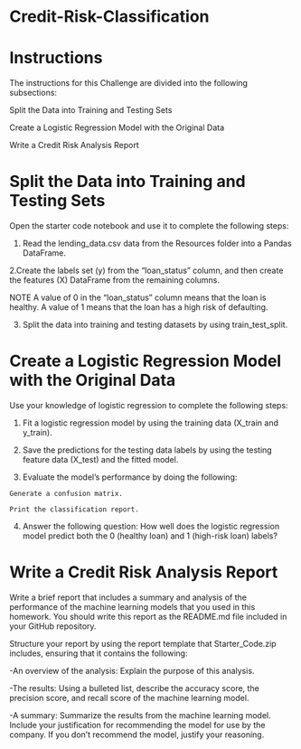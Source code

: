 # Credit-Risk-Classification

# Instructions
The instructions for this Challenge are divided into the following subsections:

  Split the Data into Training and Testing Sets

  Create a Logistic Regression Model with the Original Data

  Write a Credit Risk Analysis Report

# Split the Data into Training and Testing Sets
Open the starter code notebook and use it to complete the following steps:

  1. Read the lending_data.csv data from the Resources folder into a Pandas DataFrame.

  2.Create the labels set (y) from the “loan_status” column, and then create the features (X) DataFrame from the remaining columns.

NOTE
A value of 0 in the “loan_status” column means that the loan is healthy. A value of 1 means that the loan has a high risk of defaulting.

3. Split the data into training and testing datasets by using train_test_split.

# Create a Logistic Regression Model with the Original Data
Use your knowledge of logistic regression to complete the following steps:

  1. Fit a logistic regression model by using the training data (X_train and y_train).

  2. Save the predictions for the testing data labels by using the testing feature data (X_test) and the fitted model.

  3. Evaluate the model’s performance by doing the following:

    Generate a confusion matrix.

    Print the classification report.

  4. Answer the following question: How well does the logistic regression model predict both the 0 (healthy loan) and 1 (high-risk loan) labels?

# Write a Credit Risk Analysis Report
Write a brief report that includes a summary and analysis of the performance of the machine learning models that you used in this homework. You should write this report as the README.md file included in your GitHub repository.

Structure your report by using the report template that Starter_Code.zip includes, ensuring that it contains the following:

  -An overview of the analysis: Explain the purpose of this analysis.

  -The results: Using a bulleted list, describe the accuracy score, the precision score, and recall score of the machine learning model.

  -A summary: Summarize the results from the machine learning model. Include your justification for recommending the model for use by the company. If you don’t recommend the model, justify your reasoning.
